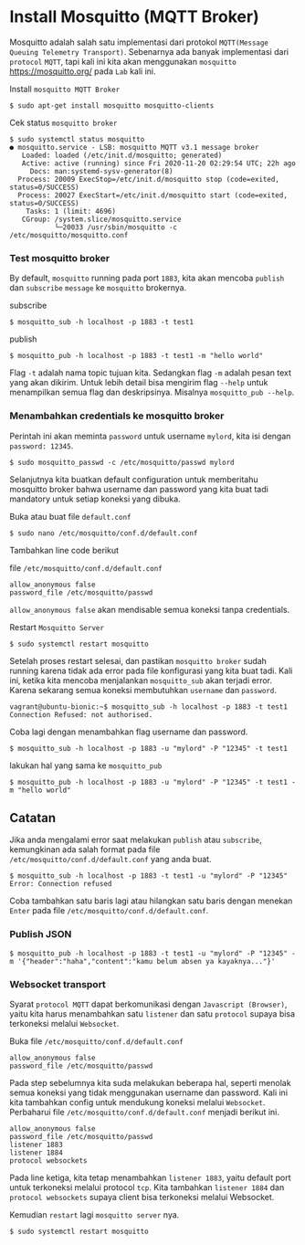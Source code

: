 # Install Mosquitto (MQTT Broker)

Mosquitto adalah salah satu implementasi dari protokol `MQTT(Message Queuing Telemetry Transport)`. Sebenarnya ada banyak implementasi dari `protocol` `MQTT`, tapi kali ini kita akan menggunakan `mosquitto` https://mosquitto.org/ pada `Lab` kali ini.

Install `mosquitto MQTT Broker`

```shell
$ sudo apt-get install mosquitto mosquitto-clients
```

Cek status `mosquitto broker`
```shell
$ sudo systemctl status mosquitto
● mosquitto.service - LSB: mosquitto MQTT v3.1 message broker
   Loaded: loaded (/etc/init.d/mosquitto; generated)
   Active: active (running) since Fri 2020-11-20 02:29:54 UTC; 22h ago
     Docs: man:systemd-sysv-generator(8)
  Process: 20009 ExecStop=/etc/init.d/mosquitto stop (code=exited, status=0/SUCCESS)
  Process: 20027 ExecStart=/etc/init.d/mosquitto start (code=exited, status=0/SUCCESS)
    Tasks: 1 (limit: 4696)
   CGroup: /system.slice/mosquitto.service
           └─20033 /usr/sbin/mosquitto -c /etc/mosquitto/mosquitto.conf
```

### Test mosquitto broker
By default, `mosquitto` running pada port `1883`, kita akan mencoba   `publish` dan `subscribe` `message` ke `mosquitto` brokernya.

subscribe
```shell
$ mosquitto_sub -h localhost -p 1883 -t test1
```

publish
```shell
$ mosquitto_pub -h localhost -p 1883 -t test1 -m "hello world"
```

Flag `-t` adalah nama topic tujuan kita. Sedangkan flag `-m` adalah pesan text yang akan dikirim. Untuk lebih detail bisa mengirim flag `--help` untuk menampilkan semua flag dan deskripsinya. Misalnya `mosquitto_pub --help`.

### Menambahkan credentials ke mosquitto broker
Perintah ini akan meminta `password` untuk username `mylord`, kita isi dengan `password: 12345`.
```shell
$ sudo mosquitto_passwd -c /etc/mosquitto/passwd mylord
```

Selanjutnya kita buatkan default configuration untuk memberitahu mosquitto broker bahwa username dan password yang kita buat tadi mandatory untuk setiap koneksi yang dibuka.

Buka atau buat file `default.conf`
```shell
$ sudo nano /etc/mosquitto/conf.d/default.conf
```

Tambahkan line code berikut

file `/etc/mosquitto/conf.d/default.conf`
```
allow_anonymous false
password_file /etc/mosquitto/passwd
```

`allow_anonymous false` akan mendisable semua koneksi tanpa credentials.

Restart `Mosquitto Server`
```shell
$ sudo systemctl restart mosquitto
```

Setelah proses restart selesai, dan pastikan `mosquitto broker` sudah running karena tidak ada error pada file konfigurasi yang kita buat tadi. Kali ini, ketika kita mencoba menjalankan `mosquitto_sub` akan terjadi error. Karena sekarang semua koneksi membutuhkan `username` dan `password`.

```shell
vagrant@ubuntu-bionic:~$ mosquitto_sub -h localhost -p 1883 -t test1
Connection Refused: not authorised.
```

Coba lagi dengan menambahkan flag username dan password.
```shell
$ mosquitto_sub -h localhost -p 1883 -u "mylord" -P "12345" -t test1
```

lakukan hal yang sama ke `mosquitto_pub`
```shell
$ mosquitto_pub -h localhost -p 1883 -u "mylord" -P "12345" -t test1 -m "hello world"
```

## Catatan
Jika anda mengalami error saat melakukan `publish` atau `subscribe`, kemungkinan ada salah format pada file `/etc/mosquitto/conf.d/default.conf` yang anda buat.
```shell
$ mosquitto_sub -h localhost -p 1883 -t test1 -u "mylord" -P "12345"
Error: Connection refused
```
Coba tambahkan satu baris lagi atau hilangkan satu baris dengan menekan `Enter` pada file `/etc/mosquitto/conf.d/default.conf`.

### Publish JSON
```shell
$ mosquitto_pub -h localhost -p 1883 -t test1 -u "mylord" -P "12345" -m '{"header":"haha","content":"kamu belum absen ya kayaknya..."}'
```

### Websocket transport
Syarat `protocol MQTT` dapat berkomunikasi dengan `Javascript (Browser)`, yaitu kita harus menambahkan satu `listener` dan satu `protocol` supaya bisa terkoneksi melalui `Websocket`.

Buka file `/etc/mosquitto/conf.d/default.conf`
```
allow_anonymous false
password_file /etc/mosquitto/passwd
```

Pada step sebelumnya kita suda melakukan beberapa hal, seperti menolak semua koneksi yang tidak menggunakan username dan password. Kali ini kita tambahkan config untuk mendukung koneksi melalui `Websocket`. Perbaharui file `/etc/mosquitto/conf.d/default.conf` menjadi berikut ini.

```
allow_anonymous false
password_file /etc/mosquitto/passwd
listener 1883
listener 1884
protocol websockets
```

Pada line ketiga, kita tetap menambahkan `listener 1883`, yaitu default port untuk terkoneksi melalui protocol `tcp`. Kita tambahkan `listener 1884` dan `protocol websockets` supaya client bisa terkoneksi melalui Websocket.

Kemudian `restart` lagi `mosquitto server` nya.
```shell
$ sudo systemctl restart mosquitto
```